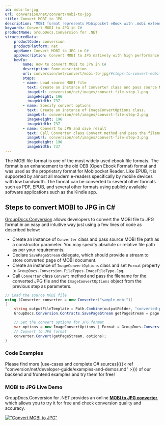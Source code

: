 ```yaml
---
id: mobi-to-jpg
url: conversion/net/convert/mobi-to-jpg
title: Convert MOBI to JPG
description: "MOBI format represents Mobipocket eBook with .mobi extension. Learn how to convert MOBI to JPG file programmatically in C# language using GroupDocs.Conversion for .NET library."
keywords: Convert MOBI to JPG in C#
productName: GroupDocs.Conversion for .NET
structuredData:
    productCode: conversion
    productPlatform: net
    appName: Convert MOBI to JPG in C#
    appDescription: Convert MOBI to JPG natively with high performance using C# language and server side GroupDocs.Conversion for .NET APIs, without the use of any software like Microsoft or Open Office.
    howTo:
        name: How to convert MOBI to JPG in C# 
        description: Some description
        url: conversion/net/convert/mobi-to-jpg/#steps-to-convert-mobi-to-jpg-in-c
        steps:
        - name: Load source MOBI file 
          text: Create an instance of Converter class and pass source MOBI file path as a constructor parameter. You may specify absolute or relative file path as per your requirements. 
          imageUrl: conversion/net/images/convert-file-step-1.png
          imageHeight: 196
          imageWidth: 737
        - name: Specify convert options 
          text: Create an instance of ImageConvertOptions class.
          imageUrl: conversion/net/images/convert-file-step-2.png
          imageHeight: 196
          imageWidth: 737
        - name: Convert to JPG and save result 
          text: Call Converter class Convert method and pass the filename for the converted HTML file and the ImageConvertOptions object from the previous step as parameters.
          imageUrl: conversion/net/images/convert-file-step-3.png
          imageHeight: 196
          imageWidth: 737
---
```


The MOBI file format is one of the most widely used ebook file formats. The format is an enhancement to the old OEB (Open Ebook Format) format and was used as the proprietary format for Mobipocket Reader. Like EPUB, it is supported by almost all modern e-readers specifically by mobile devices with low bandwidth. The format can be converted to several other formats such as PDF, EPUB, and several other formats using publicly available software applications such as the Kindle app.

## Steps to convert MOBI to JPG in C#

[GroupDocs.Conversion](https://products.groupdocs.com/conversion/net) allows developers to convert the MOBI file to JPG format in an easy and intuitive way just using a few lines of code as described below:

* Create an instance of `Converter` class and pass source MOBI file path as a constructor parameter. You may specify absolute or relative file path as per your requirements. 
* Declare `SavePageStream` delegate, which should provide a stream to store converted page of MOBI document.
* Create an instance of `ImageConvertOptions` class and set `Format` property to `GroupDocs.Conversion.FileTypes.ImageFileType.Jpg`.
* Call `Converter` class `Convert` method and pass the filename for the converted JPG file and the `ImageConvertOptions` object from the previous step as parameters.

```csharp
// Load the source MOBI file
using (Converter converter = new Converter("sample.mobi"))
{
    string outputFileTemplate = Path.Combine(outputFolder, "converted-page-{0}.jpg");
    GroupDocs.Conversion.Contracts.SavePageStream getPageStream = page => new FileStream(string.Format(outputFileTemplate, page), FileMode.Create);

    // Set the convert options for JPG format
    var options = new ImageConvertOptions { Format = GroupDocs.Conversion.FileTypes.ImageFileType.Jpg };   
    // Convert to JPG format
    converter.Convert(getPageStream, options);
}
```

### Code Examples

Please find more [use-cases and complete C# sources]({{< ref "conversion/net/developer-guide/examples-and-demos.md" >}}) of our backend and frontend examples and try them for free!

### MOBI to JPG Live Demo

GroupDocs.Conversion for .NET provides an online [**MOBI to JPG converter**](https://products.groupdocs.app/conversion/mobi-to-jpg), which allows you to try it for free and check conversion quality and accuracy.

[!["Convert MOBI to JPG"](conversion/net/images/convert-to-jpg/convert-mobi-to-jpg.png)](https://products.groupdocs.app/conversion/mobi-to-jpg)